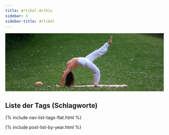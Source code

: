 ```yaml
---
title: Artikel-Archiv
sidebar: 3
sidebar-title: Artikel
---
```


![Das Rad](/assets/images/rad-pano.jpg)

## Liste der Tags (Schlagworte)

{% include nav-list-tags-flat.html %}

{% include post-list-by-year.html %}
